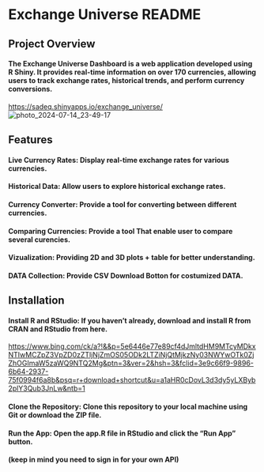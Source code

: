 # Exchange Universe README

## Project Overview

#### The Exchange Universe Dashboard is a web application developed using R Shiny. It provides real-time information on over 170 currencies, allowing users to track exchange rates, historical trends, and perform currency conversions.

https://sadeq.shinyapps.io/exchange_universe/
![photo_2024-07-14_23-49-17](https://github.com/user-attachments/assets/1dce4e24-afe3-4a19-b608-bad4aaa968fe)

## Features

#### Live Currency Rates: Display real-time exchange rates for various currencies.
#### Historical Data: Allow users to explore historical exchange rates.
#### Currency Converter: Provide a tool for converting between different currencies.
#### Comparing Currencies: Provide a tool That enable user to compare several curencies.
#### Vizualization: Providing 2D and 3D plots + table for better understanding.
#### DATA Collection: Provide CSV Download Botton for costumized DATA.

## Installation

#### Install R and RStudio: If you haven’t already, download and install R from CRAN and RStudio from here.
https://www.bing.com/ck/a?!&&p=5e6446e77e89cf4dJmltdHM9MTcyMDkxNTIwMCZpZ3VpZD0zZTljNjZmOS05ODk2LTZiNjQtMjkzNy03NWYwOTk0ZjZhOGImaW5zaWQ9NTQ2Mg&ptn=3&ver=2&hsh=3&fclid=3e9c66f9-9896-6b64-2937-75f0994f6a8b&psq=r+download+shortcut&u=a1aHR0cDovL3d3dy5yLXByb2plY3Qub3JnLw&ntb=1
#### Clone the Repository: Clone this repository to your local machine using Git or download the ZIP file.
#### Run the App: Open the app.R file in RStudio and click the “Run App” button.
#### (keep in mind you need to sign in for your own API)
